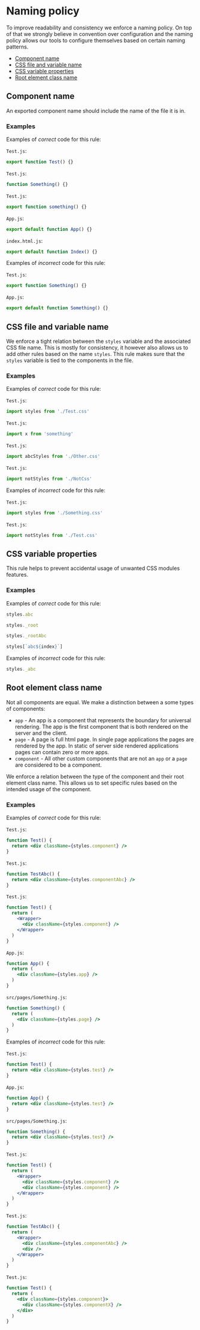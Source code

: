 # Naming policy

To improve readability and consistency we enforce a naming policy. On top of that we strongly believe in convention over configuration and the naming policy allows our tools to configure themselves based on certain naming patterns.

- [Component name](#component-name)
- [CSS file and variable name](#css-file-and-variable-name)
- [CSS variable properties](#css-variable-properties)
- [Root element class name](#root-element-class-name)

## Component name

An exported component name should include the name of the file it is in.

### Examples

Examples of *correct* code for this rule:

`Test.js`:
```js
export function Test() {}
```
`Test.js`:
```js
function Something() {}
```
`Test.js`:
```js
export function something() {}
```
`App.js`:
```js
export default function App() {}
```
`index.html.js`:
```js
export default function Index() {}
```

Examples of *incorrect* code for this rule:

`Test.js`:
```js
export function Something() {}
```
`App.js`:
```js
export default function Something() {}
```

## CSS file and variable name

We enforce a tight relation between the `styles` variable and the associated CSS file name. This is mostly for consistency, it however also allows us to add other rules based on the name `styles`. This rule makes sure that the `styles` variable is tied to the components in the file.

### Examples

Examples of *correct* code for this rule:

`Test.js`:
```js
import styles from './Test.css'
```
`Test.js`:
```js
import x from 'something'
```
`Test.js`:
```js
import abcStyles from './Other.css'
```
`Test.js`:
```js
import notStyles from './NotCss'
```

Examples of *incorrect* code for this rule:

`Test.js`:
```js
import styles from './Something.css'
```
`Test.js`:
```js
import notStyles from './Test.css'
```

## CSS variable properties

This rule helps to prevent accidental usage of unwanted CSS modules features.

### Examples

Examples of *correct* code for this rule:

```js
styles.abc
```
```js
styles._root
```
```js
styles._rootAbc
```
```js
styles[`abc${index}`]
```

Examples of *incorrect* code for this rule:

```js
styles._abc
```

## Root element class name

Not all components are equal. We make a distinction between a some types of components:

- `app` - An app is a component that represents the boundary for universal rendering. The app is the first component that is both rendered on the server and the client.
- `page` - A page is full html page. In single page applications the pages are rendered by the app. In static of server side rendered applications pages can contain zero or more apps.
- `component` - All other custom components that are not an `app` or a `page` are considered to be a component.

We enforce a relation between the type of the component and their root element class name. This allows us to set specific rules based on the intended usage of the component.

### Examples

Examples of *correct* code for this rule:

`Test.js`:
```jsx
function Test() {
  return <div className={styles.component} />
}
```
`Test.js`:
```jsx
function TestAbc() {
  return <div className={styles.componentAbc} />
}
```
`Test.js`:
```jsx
function Test() {
  return (
    <Wrapper>
      <div className={styles.component} />
    </Wrapper>
  )
}
```
`App.js`:
```jsx
function App() {
  return (
    <div className={styles.app} />
  )
}
```
`src/pages/Something.js`:
```jsx
function Something() {
  return (
    <div className={styles.page} />
  )
}
```

Examples of *incorrect* code for this rule:

`Test.js`:
```jsx
function Test() {
  return <div className={styles.test} />
}
```
`App.js`:
```jsx
function App() {
  return <div className={styles.test} />
}
```
`src/pages/Something.js`:
```jsx
function Something() {
  return <div className={styles.test} />
}
```
`Test.js`:
```jsx
function Test() {
  return (
    <Wrapper>
      <div className={styles.component} />
      <div className={styles.component} />
    </Wrapper>
  )
}
```
`Test.js`:
```jsx
function TestAbc() {
  return (
    <Wrapper>
      <div className={styles.componentAbc} />
      <div />
    </Wrapper>
  )
}
```
`Test.js`:
```jsx
function Test() {
  return (
    <div className={styles.component}>
      <div className={styles.componentX} />
    </div>
  )
}
```